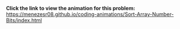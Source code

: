 **Click the link to view the animation for this problem:** https://menezesr08.github.io/coding-animations/Sort-Array-Number-Bits/index.html
